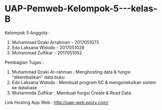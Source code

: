 # UAP-Pemweb-Kelompok-5---kelas-B
Kelompok 5 
Anggota :
1. Muhammad Dzaki Arrahman - 2017051073
2. Edo Laksana Widodo - 2017051028
3. Muhammad Zulfikar - 2017051052

Pembagian Tugas :
1. Muhammad Dzaki Ar-rahman : Menghosting data & fungsi "dikembalikan" data buku
2. Edo Laksana Widodo : Membuat program SC & mengoneksikan sistem ke database
3. Muhammda Zulfikar : Membuat fungsi Create & Read Data


Link Hosting App Web : http://uap-web.epizy.com/
